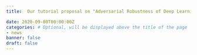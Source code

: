 ```yaml
---
title:  Our tutorial proposal on "Adversarial Robustness of Deep Learning Theory, Algorithms, and Applications" is one of four tutorials that are accepted by ICDM 2020.

date: 2020-09-00T00:00:00Z
categories: # Optional, will be displayed above the title of the page
- news
banner: false
draft: false
---
```

